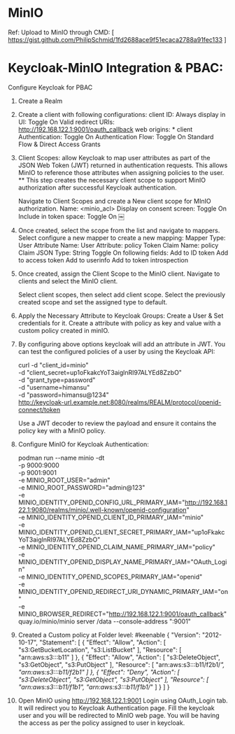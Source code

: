 # MinIO

Ref: Upload to MinIO through CMD: [ https://gist.github.com/PhilipSchmid/1fd2688ace9f51ecaca2788a91fec133 ]

# Keycloak-MinIO Integration & PBAC:
Configure Keycloak for PBAC
1. Create a Realm
   
2. Create a client with following configurations:
   client ID: <minio>
   Always display in UI: Toggle On 
   Valid redirect URIs: http://192.168.122.1:9001/oauth_callback
   web origins: *
   client Authentication: Toggle On
   Authentication Flow: Toggle On Standard Flow & Direct Access Grants

3. Client Scopes: allow Keycloak to map user attributes as part of the JSON Web Token (JWT) returned in authentication requests. This allows MinIO to reference 
                  those attributes when assigning policies to the user.
   ** This step creates the necessary client scope to support MinIO authorization after successful Keycloak authentication.

   Navigate to Client Scopes and create a New client scope for MInIO authorization.
   Name: <minio_acl>
   Display on consent screen: Toggle On
   Include in token space: Toggle On
 ￼
4. Once created, select the scope from the list and navigate to mappers.
   Select configure a new mapper to create a new mapping:
   Mapper Type: User Attribute
   Name: <minio-policy-mapper>
   User Attribute: policy
   Token Claim Name: policy
   Claim JSON Type: String
   Toggle On following fields:
   Add to ID token
   Add to access token
   Add to userinfo
   Add to token introspection

5. Once created, assign the Client Scope to the MinIO client.
   Navigate to clients and select the MinIO client.

   Select client scopes, then select add client scope.
   Select the previously created scope and set the assigned type to default.

6. Apply the Necessary Attribute to Keycloak Groups:
   Create a User & Set credentials for it.
   Create a attribute with policy as key and value with a custom policy created in minIO.

7. By configuring above options keycloak will add an attribute in JWT.
   You can test the configured policies of a user by using the Keycloak API:
   
    curl -d "client_id=minio" \
     -d "client_secret=up1oFkakcYoT3aiglnRI97ALYEd8ZzbO" \
     -d "grant_type=password" \
     -d "username=himansu" \
     -d "password=himansu@1234" \
     http://keycloak-url.example.net:8080/realms/REALM/protocol/openid-connect/token

     Use a JWT decoder to review the payload and ensure it contains the policy key with a MinIO policy.
   
9. Configure MinIO for Keycloak Authentication:

    podman run --name minio -dt \
   -p 9000:9000 \
   -p 9001:9001 \
   -e MINIO_ROOT_USER="admin" \
   -e MINIO_ROOT_PASSWORD="admin@123" \
   -e MINIO_IDENTITY_OPENID_CONFIG_URL_PRIMARY_IAM="http://192.168.122.1:9080/realms/minio/.well-known/openid-configuration" \
   -e MINIO_IDENTITY_OPENID_CLIENT_ID_PRIMARY_IAM="minio" \
   -e MINIO_IDENTITY_OPENID_CLIENT_SECRET_PRIMARY_IAM="up1oFkakcYoT3aiglnRI97ALYEd8ZzbO" \
   -e MINIO_IDENTITY_OPENID_CLAIM_NAME_PRIMARY_IAM="policy" \
   -e MINIO_IDENTITY_OPENID_DISPLAY_NAME_PRIMARY_IAM="OAuth_Login" \
   -e MINIO_IDENTITY_OPENID_SCOPES_PRIMARY_IAM="openid" \
   -e MINIO_IDENTITY_OPENID_REDIRECT_URI_DYNAMIC_PRIMARY_IAM="on" \
   -e MINIO_BROWSER_REDIRECT="http://192.168.122.1:9001/oauth_callback" \
      quay.io/minio/minio server /data  --console-address ":9001"

10. Created a Custom policy at Folder level:
    #keenable
     {
    "Version": "2012-10-17",
    "Statement": [
        {
            "Effect": "Allow",
            "Action": [
                "s3:GetBucketLocation",
                "s3:ListBucket"
            ],
            "Resource": [
                "arn:aws:s3:::b11"
            ]
        },
        {
            "Effect": "Allow",
            "Action": [
                "s3:DeleteObject",
                "s3:GetObject",
                "s3:PutObject"
            ],
            "Resource": [
                "arn:aws:s3:::b11/f2b1/*",
                "arn:aws:s3:::b11/f2b1"
            ]
        },
        {
            "Effect": "Deny",
            "Action": [
                "s3:DeleteObject",
                "s3:GetObject",
                "s3:PutObject"
            ],
            "Resource": [
                "arn:aws:s3:::b11/f1b1",
                "arn:aws:s3:::b11/f1b1/*"
            ]
        }
    ]
}

11. Open MinIO using http://192.168.122.1:9001
    Login using OAuth_Login tab. It will redirect you to Keycloak Authentication page. Fill the keycloak user and you will be redirected to MinIO web page.
    You will be having the access as per the policy assigned to user in keycloak.



















    
